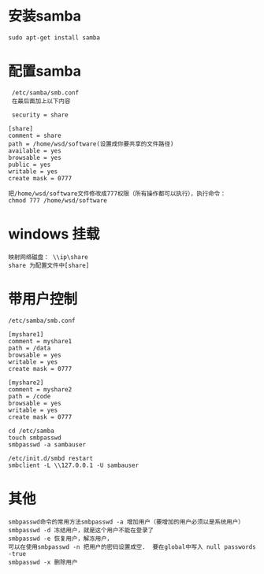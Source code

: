 # 安装samba

    sudo apt-get install samba

# 配置samba

     /etc/samba/smb.conf
     在最后面加上以下内容

     security = share

    [share]
    comment = share
    path = /home/wsd/software(设置成你要共享的文件路径)
    available = yes
    browsable = yes
    public = yes
    writable = yes
    create mask = 0777

    把/home/wsd/software文件修改成777权限（所有操作都可以执行），执行命令：
    chmod 777 /home/wsd/software

# windows 挂载
    映射网络磁盘： \\ip\share
    share 为配置文件中[share]



# 带用户控制
    /etc/samba/smb.conf

    [myshare1]
    comment = myshare1
    path = /data
    browsable = yes
    writable = yes
    create mask = 0777

    [myshare2]
    comment = myshare2
    path = /code
    browsable = yes
    writable = yes
    create mask = 0777

    cd /etc/samba 
    touch smbpasswd
    smbpasswd -a sambauser

    /etc/init.d/smbd restart
    smbclient -L \\127.0.0.1 -U sambauser

# 其他

    smbpasswd命令的常用方法smbpasswd -a 增加用户（要增加的用户必须以是系统用户）smbpasswd -d 冻结用户，就是这个用户不能在登录了
    smbpasswd -e 恢复用户，解冻用户，
    可以在使用smbpasswd -n 把用户的密码设置成空.  要在global中写入 null passwords -true
    smbpasswd -x 删除用户

